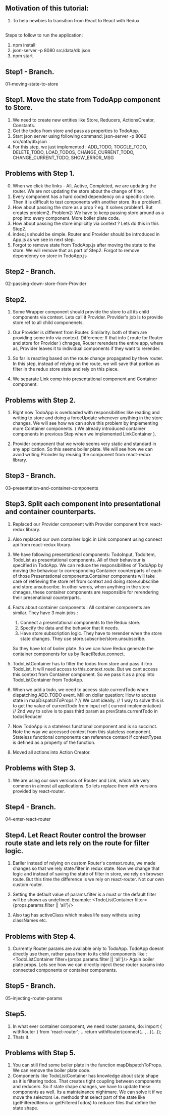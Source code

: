 ## Motivation of this tutorial:
   1. To help newbies to transition from React to React with Redux.

##
Steps to follow to run the application:
1. npm install
2. json-server -p 8080 src/data/db.json
3. npm start

## Step1 - Branch.
01-moving-state-to-store

## Step1. Move the state from TodoApp component to Store.
   1. We need to create new entities like Store, Reducers, ActionsCreator, Constants.
   2. Get the todos from store and pass as properties to TodoApp.
   3. Start json server using following command:
      json-server -p 8080 src/data/db.json
   4. For this step, we just implemented :
     ADD_TODO, TOGGLE_TODO, DELETE_TODO, LOAD_TODOS, CHANGE_CURRENT_TODO, CHANGE_CURRENT_TODO, SHOW_ERROR_MSG



## Problems with Step 1.
   
   0. When we click the links - All, Active, Completed, we are updating the router. We are not updating the store about the change of filter.
   1. Every component has a hard coded dependency on a specific store. Then it is difficult to test components with another store. Its a problem1.
   2. How about passing the store as a prop ?
      eg.
      <TodoApp store={StoreFactory.getStore()}/>
      It solves problem1. But creates problem2.
      Problem2: We have to keep passing store around as a prop into every component.
                More boiler plate code.
   3. How about passing the store implicitly via context ? Lets do this in this Step2.
   4. index.js should be simple. Router and Provider should be introduced in App.js as we see in next step.
   5. Forgot to remove state from TodoApp.js after moving the state to the store. We will remove that as part of Step2.
      Forgot to remove dependency on store in TodoApp.js



## Step2 - Branch.
02-passing-down-store-from-Provider

## Step2.
   1. Some Wrapper component should provide the store to all its child components via context.
      Lets call it Provider. Provider's job is to provide store ref to all child componenets.

   2. Our Provider is different from Router.
      Similarity: both of them are providing some info via context.
      Difference: If that info ( route for Router and store for Provider ) chnages,
                  Router rerenders the entire app, where as, Provider leaves it to individual components if they want to rerender.

   3. So far <Link> is reacting based on the route change propagated by thew router. In this step, instead of relying on the route, we will save that portion as filter in the redux store state and rely on this piece.

   4. We separate Link comp into presentational component and Container component. 

## Problems with Step 2.
1. Right now TodoApp is overloaded with responsibilities like reading and writing to store and doing a forceUpdate whenever anything in the store changes. We will see how we can solve this problem by implementing more Container components. ( We already introduced container components in previous Step when we implemented LinkContainer ).

2. Provider component that we wrote seems very static and standard in any application. So this seems boiler plate. We will see how we can avoid writing Proivder by reusing the <Provider> component from react-redux library.


## Step3 - Branch.
 03-presentation-and-container-components

## Step3. Split each component into presentational and container counterparts.

   1. Replaced our Provider component with Provider component from react-redux library.

   2. Also replaced our own container logic in Link component using connect api from react-redux library.

   3. We have following presentational components:
      TodoInput, TodoItem, TodoList as presentational components.
      All of their behaviour is specified in TodoApp.
      We can reduce the responsibilities of TodoApp by moving the behaviour to corresponding Container counterparts of each of those Presentational components.Container components will take care of retrieving the store ref from context and doing store.subscribe and store.unsubscribe. In other words, when anything in the store chnages, these container components are responsible for rerendering their presenational counterparts.

   4. Facts about container components :
      All container components are similar. They have 3 main jobs :
      1. Connect a presentational components to the Redux store.
      2. Specify the data and the behavior that it needs.
      3. Have store subscription logic. They have to rerender when the store state changes. They use store.subscribe/store.unsubscribe.

      So they have lot of boiler plate. So we can have Redux generate the container components for us
      by ReactRedux.connect.
   5. TodoListContainer has to filter the todos from store and pass it itno TodoList.
      It will need access to this.context.route. But we cant access this.context from Container component. So we pass it as a prop into TodoListContainer from TodoApp.

   6. When we add a todo, we need to access state.currentTodo when dispatching ADD_TODO event.
      Million dollar question: How to access state in mapDispatchToProps ?
    // We cant ideally.
    // 1 way to solve this is to get the value of currentTodo from input ref ( current implementation)
    // 2nd way to solve is to pass third param as prevState.currentTodo in todosReducer

   7. Now TodoApp is a stateless functional component and is so succinct.
      Note the way we accessed context from this stateless component. Stateless functional components can reference context if contextTypes is defined as a property of the function.

   8. Moved all actions into Action Creator. 

## Problems with Step 3.

1. We are using our own versions of Router and Link, which are very common in almost all applications. So lets replace them with versions provided by react-router.


## Step4 - Branch.
04-enter-react-router


## Step4. Let React Router control the browser route state and lets rely on the route for filter logic.
 1. Earlier instead of relying on custom Router's context.route, we made changes so that we rely state.filter in redux state.
    Now we change that logic and instead of saving the state of filter in store, we rely on browser route.
    But this time the difference is we rely on react-router. Not our own custom router.

 2. Setting the default value of params.filter is a must or the default filter will be shown as undefined.
  Example:
  <TodoListContainer filter={props.params.filter || 'all'}/>

 3. Also <Link> tag has activeClass which makes life easy withotu using classNames etc.



## Problems with Step 4.
1. Currently Router params are available only to TodoApp. TodoApp doesnt directly use them, rather pass them to its child components like :
<TodoListContainer filter={props.params.filter || 'all'}/>
Again boiler plate props. Lets see how we can directly inject these router params into connected components or container components.

## Step5 - Branch.
05-injecting-router-params


## Step5.
 1. In what ever container component, we need router params, do:
    import { withRouter } from 'react-router';
    ..
    return withRouter(connect(.. , ..)(...));
 2. Thats it.


## Problems with Step 5.
1. You can still find some boiler plate in the function mapDispatchToProps. We can remove the boiler plate code.
2. Components like TodoListContainer has knowledge about state shape as it is filtering todos.
   That creates tight coupling between components and reducers. So if state shape changes, we have to update these components as well. Its a maintainance nightmare. We can solve it if we move the selectors i.e. methods that select part of the state like (getFilteredItems or getFilteredTodos)
   to reducer files that define the state shape.

